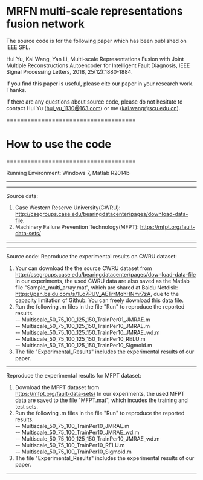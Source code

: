 # MRFN multi-scale representations fusion network
The source code is for the following paper which has been published on IEEE SPL. 

Hui Yu, Kai Wang, Yan Li, Multi-scale Representations Fusion with Joint Multiple Reconstructions Autoencoder for Intelligent Fault Diagnosis, IEEE Signal Processing Letters, 2018, 25(12):1880-1884.

If you find this paper is useful, please cite our paper in your research work. Thanks.

If there are any questions about source code, please do not hesitate to contact Hui Yu (hui_yu_1130@163.com) or me (kai.wang@scu.edu.cn).


=====================================
# How to use the code                                    
=====================================

Running Environment: Windows 7, Matlab R2014b

-----------------------------------------------------
-----------------------------------------------------
Source data: 
1. Case Western Reserve University(CWRU):
   http://csegroups.case.edu/bearingdatacenter/pages/download-data-file.
2. Machinery Failure Prevention Technology(MFPT):
   https://mfpt.org/fault-data-sets/

-----------------------------------------------------
-----------------------------------------------------

Source code:
Reproduce the experimental results on CWRU dataset:
1. Your can download the the source CWRU dataset from    
   http://csegroups.case.edu/bearingdatacenter/pages/download-data-file
   In our experiments, the used CWRU data are also saved as the Matlab file "Sample_multi_array.mat", which are shared at Baidu Netdisk:    https://pan.baidu.com/s/1Lo7PUV_AETrrMqhHNmr7zA, due to the capacity limitation of Github. You can freely download this data file.
2. Run the following .m files in the file "Run" to reproduce the reported results. <br>
         -- Multiscale_50_75_100_125_150_TrainPer01_JMRAE.m     <br>
         -- Multiscale_50_75_100_125_150_TrainPer10_JMRAE.m     <br>
         -- Multiscale_50_75_100_125_150_TrainPer10_JMRAE_wd.m  <br>
         -- Multiscale_50_75_100_125_150_TrainPer10_RELU.m      <br>
         -- Multiscale_50_75_100_125_150_TrainPer10_Sigmoid.m   <br>
3. The file "Experimental_Results" includes the experimental results of our paper.
-----------------------------------------------------

Reproduce the experimental results for MFPT dataset:
1. Download the MFPT dataset from    
   https://mfpt.org/fault-data-sets/
   In our experiments, the used MFPT data are saved to the file "MFPT.mat", which incudes the training and test sets. 
2. Run the following .m files in the file "Run" to reproduce the reported results.  <br>
         -- Multiscale_50_75_100_TrainPer10_JMRAE.m              <br>
         -- Multiscale_50_75_100_TrainPer10_JMRAE_wd.m           <br>
         -- Multiscale_50_75_100_125_150_TrainPer10_JMRAE_wd.m   <br>
         -- Multiscale_50_75_100_TrainPer10_RELU.m               <br>
         -- Multiscale_50_75_100_TrainPer10_Sigmoid.m            <br>
3. The file "Experimental_Results" includes the experimental results of our paper.
-----------------------------------------------------

